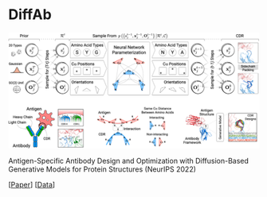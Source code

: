 # DiffAb

![cover-large](./assets/cover-large.png)

Antigen-Specific Antibody Design and Optimization with Diffusion-Based Generative Models for Protein Structures (NeurIPS 2022) 

[[Paper](https://www.biorxiv.org/content/10.1101/2022.07.10.499510.abstract)] [[Data](https://drive.google.com/drive/folders/15ANqouWRTG2UmQS_p0ErSsrKsU4HmNQc?usp=sharing)]
